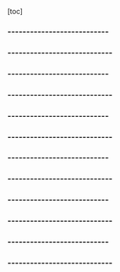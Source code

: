 [toc]





### ---------------------------



### ----------------------------



### ---------------------------



### ----------------------------



### ---------------------------



### ----------------------------



### ---------------------------



### ----------------------------



### ---------------------------



### ----------------------------



### ---------------------------



### ----------------------------